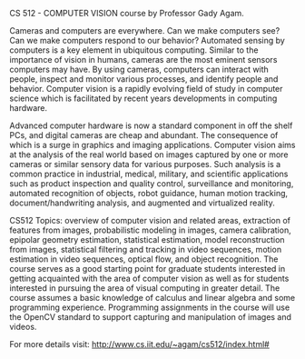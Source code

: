 CS 512 - COMPUTER VISION course by Professor Gady Agam.

Cameras and computers are everywhere. Can we make computers see? Can we make computers respond to our behavior? Automated sensing by computers is a key element in ubiquitous computing. Similar to the importance of vision in humans, cameras are the most eminent sensors computers may have. By using cameras, computers can interact with people, inspect and monitor various processes, and identify people and behavior. Computer vision is a rapidly evolving field of study in computer science which is facilitated by recent years developments in computing hardware.

Advanced computer hardware is now a standard component in off the shelf PCs, and digital cameras are cheap and abundant. The consequence of which is a surge in graphics and imaging applications. Computer vision aims at the analysis of the real world based on images captured by one or more cameras or similar sensory data for various purposes. Such analysis is a common practice in industrial, medical, military, and scientific applications such as product inspection and quality control, surveillance and monitoring, automated recognition of objects, robot guidance, human motion tracking, document/handwriting analysis, and augmented and virtualized reality. 

CS512 Topics: 
overview of computer vision and related areas, extraction of features from images, probabilistic modeling in images, camera calibration, epipolar geometry estimation, statistical estimation, model reconstruction from images, statistical filtering and tracking in video sequences, motion estimation in video sequences, optical flow, and object recognition. The course serves as a good starting point for graduate students interested in getting acquainted with the area of computer vision as well as for students interested in pursuing the area of visual computing in greater detail. The course assumes a basic knowledge of calculus and linear algebra and some programming experience. Programming assignments in the course will use the OpenCV standard to support capturing and manipulation of images and videos.

For more details visit: http://www.cs.iit.edu/~agam/cs512/index.html#

